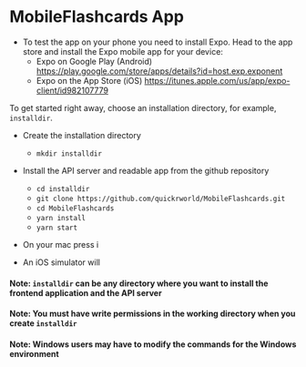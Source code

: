 # MobileFlashcards App

* To test the app on your phone you need to install Expo. Head to the app store and install the Expo mobile app for your device:
    - Expo on Google Play (Android) https://play.google.com/store/apps/details?id=host.exp.exponent
    - Expo on the App Store (iOS) https://itunes.apple.com/us/app/expo-client/id982107779

To get started right away, choose an installation directory, for example, `installdir`.

* Create the installation directory
    - `mkdir installdir`

* Install the API server and readable app from the github repository
    - `cd installdir`
    - `git clone https://github.com/quickrworld/MobileFlashcards.git`
    - `cd MobileFlashcards`
    - `yarn install`
    - `yarn start`
    
* On your mac press i

* An iOS simulator will 

#### Note: `installdir` can be any directory where you want to install the frontend application and the API server
#### Note: You must have write permissions in the working directory when you create `installdir`
#### Note: Windows users may have to modify the commands for the Windows environment
